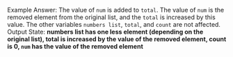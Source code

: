 Example Answer:
The value of `num` is added to `total`. The value of `num` is the removed element from the original list, and the `total` is increased by this value. The other variables `numbers list`, `total`, and `count` are not affected. 
Output State: **numbers list has one less element (depending on the original list), total is increased by the value of the removed element, count is 0, `num` has the value of the removed element**